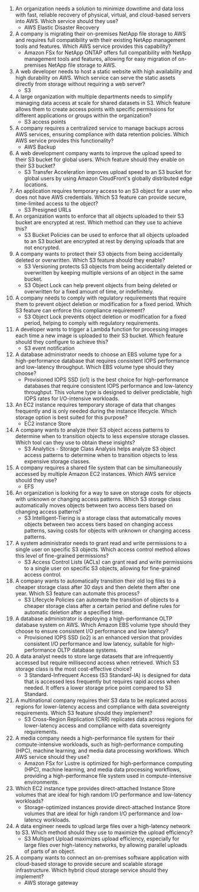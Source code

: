 1. An organization needs a solution to minimize downtime and data loss with fast, reliable recovery of physical, virtual, and cloud-based servers into AWS. Which service should they use?
   + AWS Elastic Disaster Recovery
2. A company is migrating their on-premises NetApp file storage to AWS and requires full compatibility with their existing NetApp management tools and features. Which AWS service provides this capability?
   + Amazon FSx for NetApp ONTAP offers full compatibility with NetApp management tools and features, allowing for easy migration of on-premises NetApp file storage to AWS.
3. A web developer needs to host a static website with high availability and high durability on AWS. Which service can serve the static assets directly from storage without requiring a web server?
   + S3
4. A large organization with multiple departments needs to simplify managing data access at scale for shared datasets in S3. Which feature allows them to create access points with specific permissions for different applications or groups within the organization?
   + S3 access points
5. A company requires a centralized service to manage backups across AWS services, ensuring compliance with data retention policies. Which AWS service provides this functionality?
   + AWS Backup
6. A web development company wants to improve the upload speed to their S3 bucket for global users. Which feature should they enable on their S3 bucket?
   + S3 Transfer Acceleration improves upload speed to an S3 bucket for global users by using Amazon CloudFront's globally distributed edge locations.
7. An application requires temporary access to an S3 object for a user who does not have AWS credentials. Which S3 feature can provide secure, time-limited access to the object?
   + S3 Presigned URLs
8. An organization wants to enforce that all objects uploaded to their S3 bucket are encrypted at rest. Which method can they use to achieve this?
   + S3 Bucket Policies can be used to enforce that all objects uploaded to an S3 bucket are encrypted at rest by denying uploads that are not encrypted.
9. A company wants to protect their S3 objects from being accidentally deleted or overwritten. Which S3 feature should they enable?
   + S3 Versioning protects S3 objects from being accidentally deleted or overwritten by keeping multiple versions of an object in the same bucket. 
   + S3 Object Lock can help prevent objects from being deleted or overwritten for a fixed amount of time, or indefinitely.
10. A company needs to comply with regulatory requirements that require them to prevent object deletion or modification for a fixed period. Which S3 feature can enforce this compliance requirement?
    + S3 Object Lock prevents object deletion or modification for a fixed period, helping to comply with regulatory requirements.
11. A developer wants to trigger a Lambda function for processing images each time a new image is uploaded to their S3 bucket. Which feature should they configure to achieve this?
    + S3 event notification
12. A database administrator needs to choose an EBS volume type for a high-performance database that requires consistent IOPS performance and low-latency throughput. Which EBS volume type should they choose?
    + Provisioned IOPS SSD (io1) is the best choice for high-performance databases that require consistent IOPS performance and low-latency throughput. This volume type is designed to deliver predictable, high IOPS rates for I/O-intensive workloads.
13. An EC2 instance requires temporary storage of data that changes frequently and is only needed during the instance lifecycle. Which storage option is best suited for this purpose?
    + EC2 instance Store
14. A company wants to analyze their S3 object access patterns to determine when to transition objects to less expensive storage classes. Which tool can they use to obtain these insights?
    + S3 Analytics - Storage Class Analysis helps analyze S3 object access patterns to determine when to transition objects to less expensive storage classes.
15. A company requires a shared file system that can be simultaneously accessed by multiple Amazon EC2 instances. Which AWS service should they use?
    + EFS
16. An organization is looking for a way to save on storage costs for objects with unknown or changing access patterns. Which S3 storage class automatically moves objects between two access tiers based on changing access patterns?
    + S3 Intelligent-Tiering is a storage class that automatically moves objects between two access tiers based on changing access patterns, saving costs for objects with unknown or changing access patterns.
17. A system administrator needs to grant read and write permissions to a single user on specific S3 objects. Which access control method allows this level of fine-grained permissions?
    + S3 Access Control Lists (ACLs) can grant read and write permissions to a single user on specific S3 objects, allowing for fine-grained access control.
18. A company wants to automatically transition their old log files to a cheaper storage class after 30 days and then delete them after one year. Which S3 feature can automate this process?
    + S3 Lifecycle Policies can automate the transition of objects to a cheaper storage class after a certain period and define rules for automatic deletion after a specified time.
19. A database administrator is deploying a high-performance OLTP database system on AWS. Which Amazon EBS volume type should they choose to ensure consistent I/O performance and low latency?
    + Provisioned IOPS SSD (io2) is an enhanced version that provides consistent I/O performance and low latency, suitable for high-performance OLTP database systems.
20. A data analyst needs to store large datasets that are infrequently accessed but require millisecond access when retrieved. Which S3 storage class is the most cost-effective choice?
    + 3 Standard-Infrequent Access (S3 Standard-IA) is designed for data that is accessed less frequently but requires rapid access when needed. It offers a lower storage price point compared to S3 Standard.
21. A multinational company requires their S3 data to be replicated across regions for lower-latency access and compliance with data sovereignty requirements. Which S3 feature should they implement?
    + S3 Cross-Region Replication (CRR) replicates data across regions for lower-latency access and compliance with data sovereignty requirements.
22. A media company needs a high-performance file system for their compute-intensive workloads, such as high-performance computing (HPC), machine learning, and media data processing workflows. Which AWS service should they use?
    + Amazon FSx for Lustre is optimized for high-performance computing (HPC), machine learning, and media data processing workflows, providing a high-performance file system used in compute-intensive environments.
23. Which EC2 instance type provides direct-attached Instance Store volumes that are ideal for high random I/O performance and low-latency workloads?
    + Storage-optimized instances provide direct-attached Instance Store volumes that are ideal for high random I/O performance and low-latency workloads.
24. A data engineer needs to upload large files over a high-latency network to S3. Which method should they use to maximize the upload efficiency?
    + S3 Multipart Upload maximizes upload efficiency, especially for large files over high-latency networks, by allowing parallel uploads of parts of an object.
25. A company wants to connect an on-premises software application with cloud-based storage to provide secure and scalable storage infrastructure. Which hybrid cloud storage service should they implement?
    + AWS storage gateway





